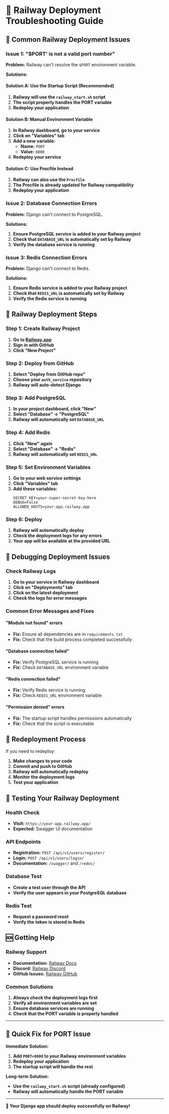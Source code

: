 # 🚂 Railway Deployment Troubleshooting Guide

## 🚨 Common Railway Deployment Issues

### Issue 1: "$PORT' is not a valid port number"

**Problem:** Railway can't resolve the `$PORT` environment variable.

**Solutions:**

#### Solution A: Use the Startup Script (Recommended)
1. **Railway will use the `railway_start.sh` script**
2. **The script properly handles the PORT variable**
3. **Redeploy your application**

#### Solution B: Manual Environment Variable
1. **In Railway dashboard, go to your service**
2. **Click on "Variables" tab**
3. **Add a new variable:**
   - **Name:** `PORT`
   - **Value:** `8000`
4. **Redeploy your service**

#### Solution C: Use Procfile Instead
1. **Railway can also use the `Procfile`**
2. **The Procfile is already updated for Railway compatibility**
3. **Redeploy your application**

### Issue 2: Database Connection Errors

**Problem:** Django can't connect to PostgreSQL.

**Solutions:**
1. **Ensure PostgreSQL service is added to your Railway project**
2. **Check that `DATABASE_URL` is automatically set by Railway**
3. **Verify the database service is running**

### Issue 3: Redis Connection Errors

**Problem:** Django can't connect to Redis.

**Solutions:**
1. **Ensure Redis service is added to your Railway project**
2. **Check that `REDIS_URL` is automatically set by Railway**
3. **Verify the Redis service is running**

## 🔧 Railway Deployment Steps

### Step 1: Create Railway Project
1. **Go to [Railway.app](https://railway.app)**
2. **Sign in with GitHub**
3. **Click "New Project"**

### Step 2: Deploy from GitHub
1. **Select "Deploy from GitHub repo"**
2. **Choose your `auth_service` repository**
3. **Railway will auto-detect Django**

### Step 3: Add PostgreSQL
1. **In your project dashboard, click "New"**
2. **Select "Database" → "PostgreSQL"**
3. **Railway will automatically set `DATABASE_URL`**

### Step 4: Add Redis
1. **Click "New" again**
2. **Select "Database" → "Redis"**
3. **Railway will automatically set `REDIS_URL`**

### Step 5: Set Environment Variables
1. **Go to your web service settings**
2. **Click "Variables" tab**
3. **Add these variables:**
   ```
   SECRET_KEY=your-super-secret-key-here
   DEBUG=False
   ALLOWED_HOSTS=your-app.railway.app
   ```

### Step 6: Deploy
1. **Railway will automatically deploy**
2. **Check the deployment logs for any errors**
3. **Your app will be available at the provided URL**

## 🐛 Debugging Deployment Issues

### Check Railway Logs
1. **Go to your service in Railway dashboard**
2. **Click on "Deployments" tab**
3. **Click on the latest deployment**
4. **Check the logs for error messages**

### Common Error Messages and Fixes

#### "Module not found" errors
- **Fix:** Ensure all dependencies are in `requirements.txt`
- **Fix:** Check that the build process completed successfully

#### "Database connection failed"
- **Fix:** Verify PostgreSQL service is running
- **Fix:** Check `DATABASE_URL` environment variable

#### "Redis connection failed"
- **Fix:** Verify Redis service is running
- **Fix:** Check `REDIS_URL` environment variable

#### "Permission denied" errors
- **Fix:** The startup script handles permissions automatically
- **Fix:** Check that the script is executable

## 🔄 Redeployment Process

If you need to redeploy:

1. **Make changes to your code**
2. **Commit and push to GitHub**
3. **Railway will automatically redeploy**
4. **Monitor the deployment logs**
5. **Test your application**

## 📱 Testing Your Railway Deployment

### Health Check
- **Visit:** `https://your-app.railway.app/`
- **Expected:** Swagger UI documentation

### API Endpoints
- **Registration:** `POST /api/v1/users/register/`
- **Login:** `POST /api/v1/users/login/`
- **Documentation:** `/swagger/` and `/redoc/`

### Database Test
- **Create a test user through the API**
- **Verify the user appears in your PostgreSQL database**

### Redis Test
- **Request a password reset**
- **Verify the token is stored in Redis**

## 🆘 Getting Help

### Railway Support
- **Documentation:** [Railway Docs](https://docs.railway.app/)
- **Discord:** [Railway Discord](https://discord.gg/railway)
- **GitHub Issues:** [Railway GitHub](https://github.com/railwayapp/railway)

### Common Solutions
1. **Always check the deployment logs first**
2. **Verify all environment variables are set**
3. **Ensure database services are running**
4. **Check that the PORT variable is properly handled**

---

## 🎯 Quick Fix for PORT Issue

**Immediate Solution:**
1. **Add `PORT=8000` to your Railway environment variables**
2. **Redeploy your application**
3. **The startup script will handle the rest**

**Long-term Solution:**
- **Use the `railway_start.sh` script (already configured)**
- **Railway will automatically handle the PORT variable**

---

**🚀 Your Django app should deploy successfully on Railway!**
